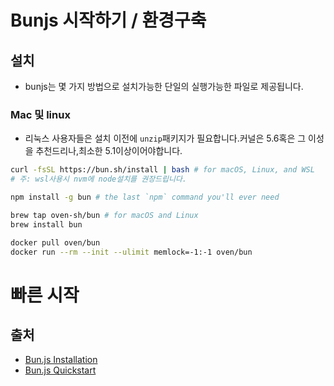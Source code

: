 # Bunjs 시작하기 / 환경구축

## 설치
- bunjs는 몇 가지 방법으로 설치가능한 단일의 실행가능한 파일로 제공됩니다.

### Mac 및 linux
- 리눅스 사용자들은 설치 이전에 `unzip`패키지가 필요합니다.커널은 5.6혹은 그 이성을 추천드리나,최소한 5.1이상이어야합니다.
```bash
curl -fsSL https://bun.sh/install | bash # for macOS, Linux, and WSL
# 주: wsl사용시 nvm에 node설치를 권장드립니다.

npm install -g bun # the last `npm` command you'll ever need

brew tap oven-sh/bun # for macOS and Linux
brew install bun

docker pull oven/bun
docker run --rm --init --ulimit memlock=-1:-1 oven/bun
```


# 빠른 시작



## 출처 
- [Bun.js Installation](https://bun.sh/docs/installation)
- [Bun.js Quickstart](https://bun.sh/docs/quickstart)